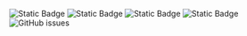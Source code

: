 ![Static Badge](https://img.shields.io/badge/blacklists-61-000000) ![Static Badge](https://img.shields.io/badge/blacklisted-2954827-cc0000) ![Static Badge](https://img.shields.io/badge/whitelisted-2251-00CC00) ![Static Badge](https://img.shields.io/badge/streaming_blacklist-28107-000000) ![GitHub issues](https://img.shields.io/github/issues/fabriziosalmi/blacklists)
